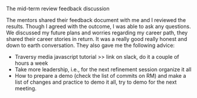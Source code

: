 The mid-term review feedback discussion

The mentors shared their feedback document with me and I reviewed the results. Though I agreed with the outcome, I was able to ask any questions.
We discussed my future plans and worries regarding my career path, they shared their career stories in return. It was a really good really honest and down to earth conversation. They also gave me the following advice: 
* Traversy media javascript tutorial >> link on slack, do it a couple of hours a week
* Take more leadership, i.e., for the next refinement session organize it all
* How to prepare a demo (check the list of commits on RM) and make a list of changes and practice to demo it all, try to demo for the next meeting.